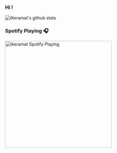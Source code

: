 ### Hi !
![iKeramat's github stats](https://github-readme-stats.vercel.app/api?username=iKeramat&show_icons=true&theme=dracula&count_private=true)

### Spotify Playing 🎧
[<img src="https://spotify-readme-ikeramat.vercel.app/api/spotify-playing" alt="ikeramat Spotify Playing" width="350" />](https://open.spotify.com/user/1ryo8oc1nskisb64ma8i57qja)
